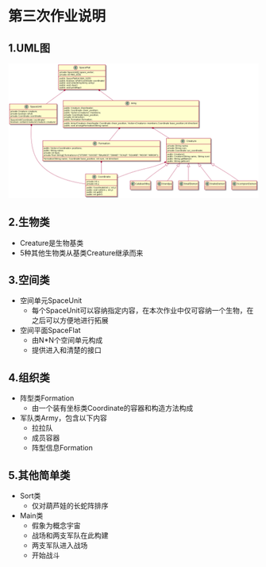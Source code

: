 # 第三次作业说明

## 1.UML图

![uml](uml.png)

## 2.生物类

- Creature是生物基类
- 5种其他生物类从基类Creature继承而来

## 3.空间类

- 空间单元SpaceUnit
  - 每个SpaceUnit可以容纳指定内容，在本次作业中仅可容纳一个生物，在之后可以方便地进行拓展
- 空间平面SpaceFlat
  - 由N*N个空间单元构成
  - 提供进入和清楚的接口

## 4.组织类

- 阵型类Formation
  - 由一个装有坐标类Coordinate的容器和构造方法构成
- 军队类Army，包含以下内容
  - 拉拉队
  - 成员容器
  - 阵型信息Formation

## 5.其他简单类

- Sort类
  - 仅对葫芦娃的长蛇阵排序
- Main类
  - 假象为概念宇宙
  - 战场和两支军队在此构建
  - 两支军队进入战场
  - 开始战斗
